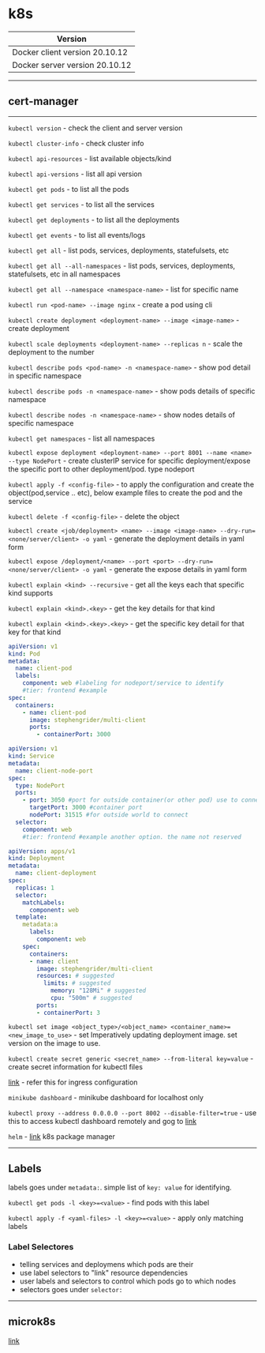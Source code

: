 # k8s

| Version                        |
| ------------------------------ |
| Docker client version 20.10.12 |
| Docker server version 20.10.12 |

---

## cert-manager

---

`kubectl version` - check the client and server version

`kubectl cluster-info` - check cluster info

`kubectl api-resources` - list available objects/kind

`kubectl api-versions` - list all api version

`kubectl get pods` - to list all the pods

`kubectl get services` - to list all the services

`kubectl get deployments` - to list all the deployments

`kubectl get events` - to list all events/logs

`kubectl get all` - list pods, services, deployments, statefulsets, etc

`kubectl get all --all-namespaces` - list pods, services, deployments, statefulsets, etc in all namespaces

`kubectl get all --namespace <namespace-name>` - list for specific name

`kubectl run <pod-name> --image nginx` - create a pod using cli

`kubectl create deployment <deployment-name> --image <image-name>` - create deployment

`kubectl scale deployments <deployment-name> --replicas n` - scale the deployment to the number

`kubectl describe pods <pod-name> -n <namespace-name>` - show pod detail in specific namespace

`kubectl describe pods -n <namespace-name>` - show pods details of specific namespace

`kubectl describe nodes -n <namespace-name>` - show nodes details of specific namespace

`kubectl get namespaces` - list all namespaces

`kubectl expose deployment <deployment-name> --port 8001 --name <name> --type NodePort` - create clusterIP service for specific deployment/expose the specific port to other deployment/pod. type nodeport

`kubectl apply -f <config-file>` - to apply the configuration and create the object(pod,service .. etc), below example files to create the pod and the service

`kubectl delete -f <config-file>` - delete the object

`kubectl create <job/deployment> <name> --image <image-name> --dry-run=<none/server/client> -o yaml` - generate the deployment details in yaml form

`kubectl expose /deployment/<name> --port <port> --dry-run=<none/server/client> -o yaml` - generate the expose details in yaml form

`kubectl explain <kind> --recursive` - get all the keys each that specific kind supports

`kubectl explain <kind>.<key>` - get the key details for that kind

`kubectl explain <kind>.<key>.<key>` - get the specific key detail for that key for that kind

```yaml
apiVersion: v1
kind: Pod
metadata:
  name: client-pod
  labels:
    component: web #labeling for nodeport/service to identify
    #tier: frontend #example
spec:
  containers:
    - name: client-pod
      image: stephengrider/multi-client
      ports:
        - containerPort: 3000
```

```yaml
apiVersion: v1
kind: Service
metadata:
  name: client-node-port
spec:
  type: NodePort
  ports:
    - port: 3050 #port for outside container(or other pod) use to connect
      targetPort: 3000 #container port
      nodePort: 31515 #for outside world to connect
  selector:
    component: web
    #tier: frontend #example another option. the name not reserved
```

```yaml
apiVersion: apps/v1
kind: Deployment
metadata:
  name: client-deployment
spec:
  replicas: 1
  selector:
    matchLabels:
      component: web
  template:
    metadata:a
      labels:
        component: web
    spec:
      containers:
      - name: client
        image: stephengrider/multi-client
        resources: # suggested
          limits: # suggested
            memory: "128Mi" # suggested
            cpu: "500m" # suggested
        ports:
        - containerPort: 3

```

`kubectl set image <object_type>/<object_name> <container_name>=<new_image_to_use>` - set Imperatively updating deployment image. set version on the image to use.

`kubectl create secret generic <secret_name> --from-literal key=value` - create secret information for kubectl files

[link](https://kubernetes.github.io/ingress-nginx/) - refer this for ingress configuration

`minikube dashboard` - minikube dashboard for localhost only

`kubectl proxy --address 0.0.0.0 --port 8002 --disable-filter=true` - use this to access kubectl dashboard remotely and gog to [link](http://192.168.0.105:8002/api/v1/namespaces/kubernetes-dashboard/services/http:kubernetes-dashboard:/proxy/#/cronjob?namespace=default)

`helm` - [link](https://helm.sh/) k8s package manager

---

## Labels

labels goes under `metadata:`. simple list of `key: value` for identifying.

`kubectl get pods -l <key>=<value>` - find pods with this label

`kubectl apply -f <yaml-files> -l <key>=<value>` - apply only matching labels

### Label Selectores

- telling services and deploymens which pods are their
- use label selectors to "link" resource dependencies
- user labels and selectors to control which pods go to which nodes
- selectors goes under `selector:`

---

## microk8s

[link](https://microk8s.io/)
